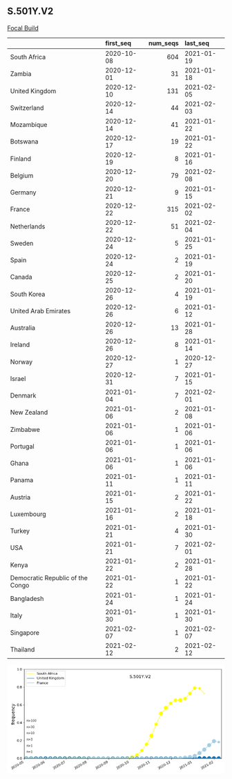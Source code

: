 

## S.501Y.V2
[Focal Build](https://nextstrain.org/groups/neherlab/ncov/S.501Y.V2?c=gt-S_501)

|                                  | first_seq   |   num_seqs | last_seq   |
|:---------------------------------|:------------|-----------:|:-----------|
| South Africa                     | 2020-10-08  |        604 | 2021-01-19 |
| Zambia                           | 2020-12-01  |         31 | 2021-01-18 |
| United Kingdom                   | 2020-12-10  |        131 | 2021-02-05 |
| Switzerland                      | 2020-12-14  |         44 | 2021-02-03 |
| Mozambique                       | 2020-12-14  |         41 | 2021-01-22 |
| Botswana                         | 2020-12-17  |         19 | 2021-01-22 |
| Finland                          | 2020-12-19  |          8 | 2021-01-16 |
| Belgium                          | 2020-12-20  |         79 | 2021-02-08 |
| Germany                          | 2020-12-21  |          9 | 2021-01-15 |
| France                           | 2020-12-22  |        315 | 2021-02-02 |
| Netherlands                      | 2020-12-22  |         51 | 2021-02-04 |
| Sweden                           | 2020-12-24  |          5 | 2021-01-25 |
| Spain                            | 2020-12-24  |          2 | 2021-01-19 |
| Canada                           | 2020-12-25  |          2 | 2021-01-20 |
| South Korea                      | 2020-12-26  |          4 | 2021-01-19 |
| United Arab Emirates             | 2020-12-26  |          6 | 2021-01-12 |
| Australia                        | 2020-12-26  |         13 | 2021-01-28 |
| Ireland                          | 2020-12-26  |          8 | 2021-01-14 |
| Norway                           | 2020-12-27  |          1 | 2020-12-27 |
| Israel                           | 2020-12-31  |          7 | 2021-01-15 |
| Denmark                          | 2021-01-04  |          7 | 2021-02-01 |
| New Zealand                      | 2021-01-06  |          2 | 2021-01-08 |
| Zimbabwe                         | 2021-01-06  |          1 | 2021-01-06 |
| Portugal                         | 2021-01-06  |          1 | 2021-01-06 |
| Ghana                            | 2021-01-06  |          1 | 2021-01-06 |
| Panama                           | 2021-01-11  |          1 | 2021-01-11 |
| Austria                          | 2021-01-15  |          2 | 2021-01-22 |
| Luxembourg                       | 2021-01-16  |          2 | 2021-01-18 |
| Turkey                           | 2021-01-21  |          4 | 2021-01-30 |
| USA                              | 2021-01-21  |          7 | 2021-02-01 |
| Kenya                            | 2021-01-22  |          2 | 2021-01-28 |
| Democratic Republic of the Congo | 2021-01-22  |          1 | 2021-01-22 |
| Bangladesh                       | 2021-01-24  |          1 | 2021-01-24 |
| Italy                            | 2021-01-30  |          1 | 2021-01-30 |
| Singapore                        | 2021-02-07  |          1 | 2021-02-07 |
| Thailand                         | 2021-02-12  |          2 | 2021-02-12 |

![Overall trends S.501Y.V2](/overall_trends_figures/overall_trends_S.501Y.V2.png)